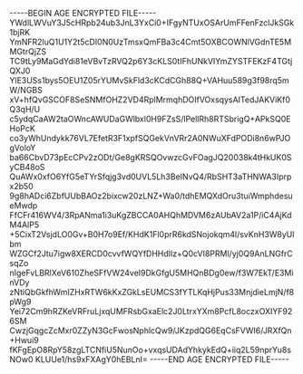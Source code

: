 -----BEGIN AGE ENCRYPTED FILE-----
YWdlLWVuY3J5cHRpb24ub3JnL3YxCi0+IFgyNTUxOSArUmFFenFzclJkSGk1bjRK
YmNFR2luQ1U1Y2t5cDI0N0UzTmsxQmFBa3c4Cmt5OXBCOWNlVGdnTE5MMGtrQjZS
TC9tLy9MaGdYdi81eVBvTzRVQ2p6Y3cKLS0tIFhUNkVIYmZYSTFEKzF4TGtjQXJ0
YlE3USs1bys5OEU1Z05rYUMvSkFld3cKCdCGh88Q+VAHuu589g3f98rq5mW/NGBS
xV+hfQvGSCOF8SeSNMfOHZ2VD4RplMrmqhDOIfVOxsqysAITedJAKViKf0Q3qH/U
c5ydqCaAW2taOWncAWUDaGWlbxl0H9FZsS/lPellRh8RTSbrigQ+APkSQ0EHoPcK
co3yWhUndykk76VL7EfetR3F1xpfSQGekVnVRr2A0NWuXFdPODi8n6wPJOgVoloY
ba66CbvD73pEcCPv2zODt/Ge8gKRSQOvwzcGvFOagJQ20038k4tHkUK0SyCB48oS
QuAWx0xfO6YfG5eTYrSfqjg3vd0UVL5Lh3BeINvQ4/RbSHT3aTHNWA3Iprpx2b50
9g8hADci6ZbfUUbBAOz2bixcw20zLNZ+Wa0/tdhEMQXdOru3tuiWmphdesueMwdp
FfCFr416WV4/3RpANma1i3uKgZBCCA0AHQhMDVM6zAUbAV2a1P/iC4AjKdM4AlP5
+5CixT2VsjdLO0Gv+B0H7o9Ef/KHdK1Fl0prR6kdSNojokqm4l/svKnH3W8yUlbm
WZGCf2Jtu7igw8XERCD0cvvfWQYfDHHdIlz+Q0cVI8PRMl/yj0Q9AnLNGfrCsqZo
nIgeFvLBRlXeV610ZheSFfVW24veI9DkGfgU5MHQnBDg0ew/f3W7EkT/E3MinVDy
zNtiQbGkfhWmIZHxRTW6kKxZGkLsEUMCS3fYTLKqHjPus33MnjdieLmjN/f8pWg9
Yei72Cm9hRZKeVRFruLjxqUMFRsbGxaElc2J0LtrxYXm8PcfL8oczxOXIYF926SM
CwzjGqgcZcMxr0ZZyN3GcFwosNphlcQw9/JKzpdQG6EqCsFVWI6/JRXfQn+Hwui9
fKFgEpO8RpY58zgLTCNfiU5NunOo+vxqsUDAdYhkykEdQ+iiq2L59nprYu8sNOw0
KLUUe1/hs9xFXAgY0hEBLnI=
-----END AGE ENCRYPTED FILE-----
